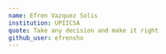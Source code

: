 ```yaml
---
name: Efren Vazquez Solis
institution: UPIICSA
quote: Take any decision and make it right
github_user: efrensho
---
```

